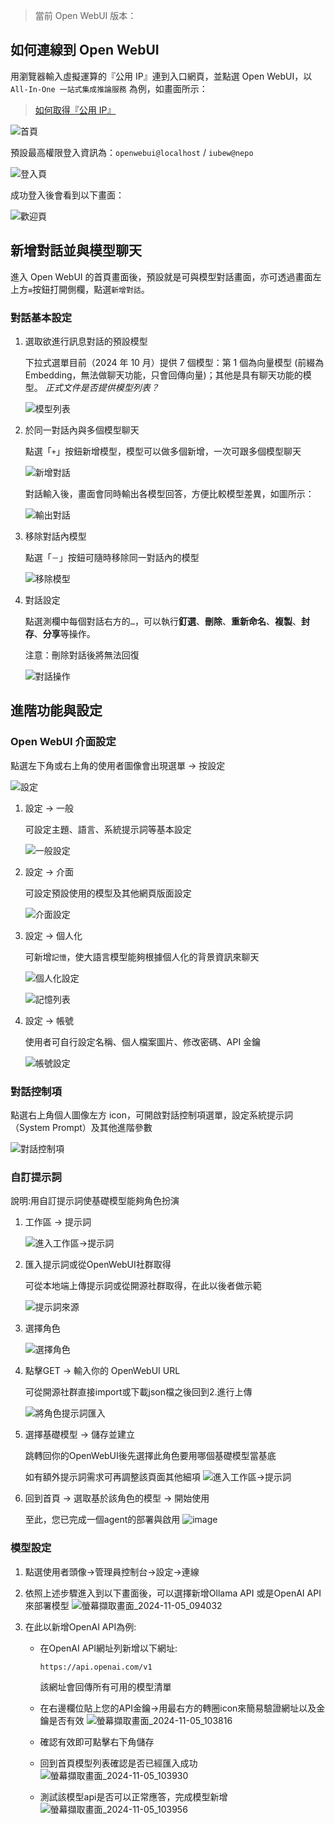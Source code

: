 


> 當前 Open WebUI 版本：


<!-- Open WebUI 是一個可離線操作、可擴展、輕鬆整合 OpenAI 相容的 API，以便與 Ollama 模型進行多功能對話。可以自訂 OpenAI API URL 以連結各種第三方應用程式。  -->

## 如何連線到 Open WebUI

用瀏覽器輸入虛擬運算的『公用 IP』連到入口網頁，並點選 Open WebUI，以 `All-In-One 一站式集成推論服務` 為例，如畫面所示： 
> [如何取得『公用 IP』](/llm-service-build.md#瀏覽器連線)

![首頁](https://gitlab.td.nchc.org.tw/genai-project/docs-dev/-/wikis/img/Hydra_openwebui.png)

預設最高權限登入資訊為：`openwebui@localhost` / `iubew@nepo`

![登入頁](https://gitlab.td.nchc.org.tw/genai-project/docs-dev/-/wikis/img/openwebui_signin.PNG)

成功登入後會看到以下畫面：

![歡迎頁](https://gitlab.td.nchc.org.tw/genai-project/docs-dev/-/wikis/img/openwebui_after_login.PNG)

## 新增對話並與模型聊天

進入 Open WebUI 的首頁畫面後，預設就是可與模型對話畫面，亦可透過畫面左上方`≡`按鈕打開側欄，點選`新增對話`。

### 對話基本設定

1. 選取欲進行訊息對話的預設模型

    下拉式選單目前（2024 年 10 月）提供 7 個模型：第 1 個為向量模型 (前綴為Embedding，無法做聊天功能，只會回傳向量)；其他是具有聊天功能的模型。 *正式文件是否提供模型列表？*

    ![模型列表](https://gitlab.td.nchc.org.tw/genai-project/docs-dev/-/wikis/img/openwebui_model_list.PNG)

2. 於同一對話內與多個模型聊天

    點選「`+`」按鈕新增模型，模型可以做多個新增，一次可跟多個模型聊天

    ![新增對話](https://gitlab.td.nchc.org.tw/genai-project/docs-dev/-/wikis/img/openwebui_add_model.PNG)

    對話輸入後，畫面會同時輸出各模型回答，方便比較模型差異，如圖所示：

    ![輸出對話](https://gitlab.td.nchc.org.tw/genai-project/docs-dev/-/wikis/img/openwebui_multi_model.PNG)

3. 移除對話內模型

    點選「`－`」按鈕可隨時移除同一對話內的模型

    ![移除模型](https://gitlab.td.nchc.org.tw/genai-project/docs-dev/-/wikis/img/openwebui_del_model.PNG)

4. 對話設定

    點選測欄中每個對話右方的`…`，可以執行**釘選**、**刪除**、**重新命名**、**複製**、**封存**、**分享**等操作。

    注意：刪除對話後將無法回復

    ![對話操作](https://gitlab.td.nchc.org.tw/genai-project/docs-dev/-/wikis/img/openwebui_dropdown.PNG)

## 進階功能與設定
### Open WebUI 介面設定 

點選左下角或右上角的使用者圖像會出現選單 -> 按設定

![設定](https://gitlab.td.nchc.org.tw/genai-project/docs-dev/-/wikis/img/openwebui_config.PNG)                                   

1. 設定 -> 一般

    可設定主題、語言、系統提示詞等基本設定

    ![一般設定](https://gitlab.td.nchc.org.tw/genai-project/docs-dev/-/wikis/img/openwebui_config_general.PNG)

2. 設定 -> 介面

    可設定預設使用的模型及其他網頁版面設定

    ![介面設定](https://gitlab.td.nchc.org.tw/genai-project/docs-dev/-/wikis/img/openwebui_interface.PNG)

3. 設定 -> 個人化

    可新增`記憶`，使大語言模型能夠根據個人化的背景資訊來聊天

    ![個人化設定](https://gitlab.td.nchc.org.tw/genai-project/docs-dev/-/wikis/img/openwebui_custom.PNG)

    ![記憶列表](https://gitlab.td.nchc.org.tw/genai-project/docs-dev/-/wikis/img/openwebui_memory.PNG)

4. 設定 -> 帳號 

    使用者可自行設定名稱、個人檔案圖片、修改密碼、API 金鑰 

    ![帳號設定](https://gitlab.td.nchc.org.tw/genai-project/docs-dev/-/wikis/img/openwebui_account.PNG)

### 對話控制項
點選右上角個人圖像左方 icon，可開啟對話控制項選單，設定系統提示詞（System Prompt）及其他進階參數

![對話控制項](https://gitlab.td.nchc.org.tw/genai-project/docs-dev/-/wikis/img/openwebui_conversation_control.PNG)

### 自訂提示詞
 說明:用自訂提示詞使基礎模型能夠角色扮演      

1. 工作區 -> 提示詞

    ![進入工作區->提示詞](https://gitlab.td.nchc.org.tw/genai-project/docs-dev/-/wikis/img/openwebui_0.png)

2. 匯入提示詞或從OpenWebUI社群取得

    可從本地端上傳提示詞或從開源社群取得，在此以後者做示範

    ![提示詞來源](https://gitlab.td.nchc.org.tw/genai-project/docs-dev/-/wikis/img/openwebui_1.png)

3. 選擇角色

    ![選擇角色](https://gitlab.td.nchc.org.tw/genai-project/docs-dev/-/wikis/img/openwebui_2.png)

4. 點擊GET -> 輸入你的 OpenWebUI URL 

    可從開源社群直接import或下載json檔之後回到2.進行上傳 

    ![將角色提示詞匯入](https://gitlab.td.nchc.org.tw/genai-project/docs-dev/-/wikis/img/openwebui_3.png)

5. 選擇基礎模型 -> 儲存並建立
    
    跳轉回你的OpenWebUI後先選擇此角色要用哪個基礎模型當基底
    
    如有額外提示詞需求可再調整該頁面其他細項
    ![進入工作區->提示詞](https://gitlab.td.nchc.org.tw/genai-project/docs-dev/-/wikis/img/openwebui_4.png)

6. 回到首頁 -> 選取基於該角色的模型 -> 開始使用

    至此，您已完成一個agent的部署與啟用
    ![image](https://gitlab.td.nchc.org.tw/genai-project/docs-dev/-/wikis/uploads/8c8aaeb1e0fd58b57928499b6a43b114/image.png)

### 模型設定

1. 點選使用者頭像->管理員控制台->設定->連線

2. 依照上述步驟進入到以下畫面後，可以選擇新增Ollama API 或是OpenAI API來部署模型
    ![螢幕擷取畫面_2024-11-05_094032](https://gitlab.td.nchc.org.tw/genai-project/docs-dev/-/wikis/uploads/0ee89a38d2380db9eeb474deddfea715/%E8%9E%A2%E5%B9%95%E6%93%B7%E5%8F%96%E7%95%AB%E9%9D%A2_2024-11-05_094032.png)

3. 在此以新增OpenAI API為例:
    
    - 在OpenAI API網址列新增以下網址:
        
        `https://api.openai.com/v1`
        
        該網址會回傳所有可用的模型清單
    - 在右邊欄位貼上您的API金鑰->用最右方的轉圈icon來簡易驗證網址以及金鑰是否有效
        ![螢幕擷取畫面_2024-11-05_103816](https://gitlab.td.nchc.org.tw/genai-project/docs-dev/-/wikis/uploads/ed9af81c8e0ede21563727458dfef743/%E8%9E%A2%E5%B9%95%E6%93%B7%E5%8F%96%E7%95%AB%E9%9D%A2_2024-11-05_103816.png)

    - 確認有效即可點擊右下角儲存
    
    - 回到首頁模型列表確認是否已經匯入成功
        ![螢幕擷取畫面_2024-11-05_103930](https://gitlab.td.nchc.org.tw/genai-project/docs-dev/-/wikis/uploads/8432bdf05f45b36465ed341382b135c1/%E8%9E%A2%E5%B9%95%E6%93%B7%E5%8F%96%E7%95%AB%E9%9D%A2_2024-11-05_103930.png)
    - 測試該模型api是否可以正常應答，完成模型新增
        ![螢幕擷取畫面_2024-11-05_103956](https://gitlab.td.nchc.org.tw/genai-project/docs-dev/-/wikis/uploads/99989070fd54f55e3c2da1ccf2fc49e9/%E8%9E%A2%E5%B9%95%E6%93%B7%E5%8F%96%E7%95%AB%E9%9D%A2_2024-11-05_103956.png) 